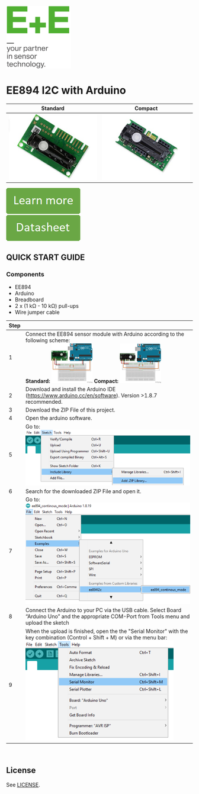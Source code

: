 [![E+E_Logo](./images/epluse-logo.png)](https://www.epluse.com/en/)

# EE894 I2C with Arduino


|Standard | Compact|
|------------ | ------------|
|![EE894_standard](./images/EE894-co2-element_standard.png) | ![EE894_compact](./images/EE894-co2-element_compact.png)|


[![button1](./images/learn-more.png)](https://www.epluse.com/en/products/co2-measurement/co2-sensor/ee894/)  
[![button2](./images/data-sheet.png)](https://downloads.epluse.com/fileadmin/data/product/ee894/datasheet_EE894.pdf) 



## QUICK START GUIDE  

### Components 
- EE894
- Arduino
- Breadboard 
- 2 x (1 kΩ - 10 kΩ) pull-ups
- Wire jumper cable <br>

| Step |                                                                                                                                                             |
|------|-------------------------------------------------------------------------------------------------------------------------------------------------------------|
| 1    | Connect the EE894 sensor module with Arduino according to the following scheme: <br> __Standard:__ [<img src="images/EE894_arduino.png" width="25%"/>](images/EE894_arduino.png)  __Compact:__ [<img src="images/EE894_compact.png" width="25%"/>](images/EE894_compact.png)|
| 2    | Download and install the Arduino IDE (https://www.arduino.cc/en/software). Version >1.8.7 recommended.                                                            |
| 3    | Download the ZIP File of this project.|
| 4    | Open the arduino software.|
| 5    | Go to: <br>[<img src="images/add_library.png" width="550"/>](images/add_library.png) |
| 6    | Search for the downloaded ZIP File and open it.|
| 7    | Go to:<br>[<img src="images/open_file.png" width="500"/>](images/open_file.png)|
| 8    | Connect the Arduino to your PC via the USB cable. Select Board “Arduino Uno” and the appropriate COM-Port from Tools menu and upload the sketch |
| 9    | When the upload is finished, open the the "Serial Monitor" with the key combination (Control + Shift + M) or via the menu bar: <br> [<img src="images/serial_Monitor.png" width="400"/>](images/serial_Monitor.png) |


<br>

## License 
See [LICENSE](LICENSE).
